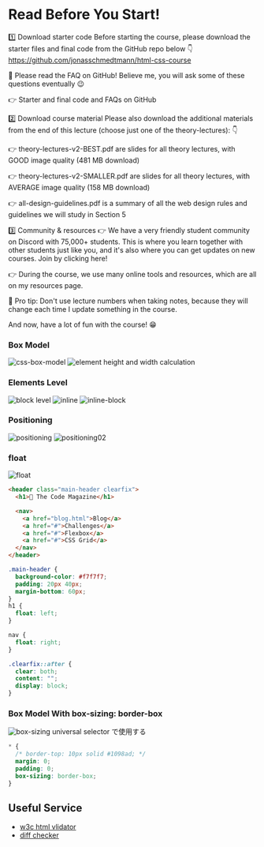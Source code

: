 # Read Before You Start!

1️⃣ Download starter code
Before starting the course, please download the starter files and final code from the GitHub repo below 👇
https://github.com/jonasschmedtmann/html-css-course

🚨 Please read the FAQ on GitHub! Believe me, you will ask some of these questions eventually 😉

👉 Starter and final code and FAQs on GitHub

2️⃣ Download course material
Please also download the additional materials from the end of this lecture (choose just one of the theory-lectures): 👇

👉 theory-lectures-v2-BEST.pdf are slides for all theory lectures, with GOOD image quality (481 MB download)

👉 theory-lectures-v2-SMALLER.pdf are slides for all theory lectures, with AVERAGE image quality (158 MB download)

👉 all-design-guidelines.pdf is a summary of all the web design rules and guidelines we will study in Section 5

3️⃣ Community & resources
👉 We have a very friendly student community on Discord with 75,000+ students. This is where you learn together with other students just like you, and it's also where you can get updates on new courses. Join by clicking here!

👉 During the course, we use many online tools and resources, which are all on my resources page.

👋 Pro tip: Don't use lecture numbers when taking notes, because they will change each time I update something in the course.

And now, have a lot of fun with the course! 😁

### Box Model

![css-box-model](./img/css-box-model.png)
![element height and width calculation](./img/height-and-width-calculation.png)

### Elements Level

![block level](./img/block-level.png)
![inline](./img/inline.png)
![inline-block](./img/inline-block.png)

### Positioning

![positioning](./img/positioning.png)
![positioning02](./img/positioning02.png)

### float

![float](./img/float.png)

```html
<header class="main-header clearfix">
  <h1>📘 The Code Magazine</h1>

  <nav>
    <a href="blog.html">Blog</a>
    <a href="#">Challenges</a>
    <a href="#">Flexbox</a>
    <a href="#">CSS Grid</a>
  </nav>
</header>
```

```css
.main-header {
  background-color: #f7f7f7;
  padding: 20px 40px;
  margin-bottom: 60px;
}
h1 {
  float: left;
}

nav {
  float: right;
}

.clearfix::after {
  clear: both;
  content: "";
  display: block;
}
```

### Box Model With box-sizing: border-box

![box-sizing](./img/box-sizing.png)
universal selector で使用する

```css
* {
  /* border-top: 10px solid #1098ad; */
  margin: 0;
  padding: 0;
  box-sizing: border-box;
}
```

## Useful Service

- [w3c html vlidator](https://validator.w3.org/)
- [diff checker](https://www.diffchecker.com/)
